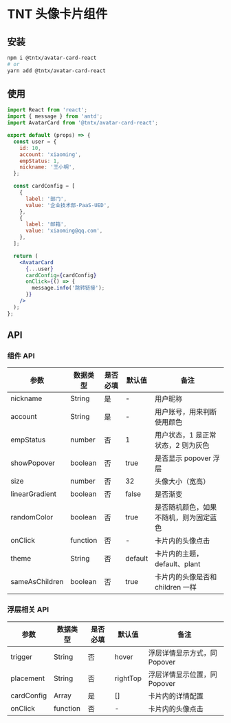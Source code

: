 # TNT 头像卡片组件

## 安装

```bash
npm i @tntx/avatar-card-react
# or
yarn add @tntx/avatar-card-react
```

## 使用

```jsx
import React from 'react';
import { message } from 'antd';
import AvatarCard from '@tntx/avatar-card-react';

export default (props) => {
  const user = {
    id: 10,
    account: 'xiaoming',
    empStatus: 1,
    nickname: '王小明',
  };

  const cardConfig = [
    {
      label: '部门',
      value: '企业技术部-PaaS-UED',
    },
    {
      label: '邮箱',
      value: 'xiaoming@qq.com',
    },
  ];

  return (
    <AvatarCard
      {...user}
      cardConfig={cardConfig}
      onClick={() => {
        message.info('跳转链接');
      }}
    />
  );
};
```

## API

### 组件 API

| 参数           | 数据类型 | 是否必填 | 默认值  | 备注                                   |
| -------------- | -------- | -------- | ------- | -------------------------------------- |
| nickname       | String   | 是       | -       | 用户昵称                               |
| account        | String   | 是       | -       | 用户账号，用来判断使用颜色             |
| empStatus      | number   | 否       | 1       | 用户状态，1 是正常状态，2 则为灰色     |
| showPopover    | boolean  | 否       | true    | 是否显示 popover 浮层                  |
| size           | number   | 否       | 32      | 头像大小（宽高）                       |
| linearGradient | boolean  | 否       | false   | 是否渐变                               |
| randomColor    | boolean  | 否       | true    | 是否随机颜色，如果不随机，则为固定蓝色 |
| onClick        | function | 否       | -       | 卡片内的头像点击                       |
| theme          | String   | 否       | default | 卡片内的主题，default、plant           |
| sameAsChildren | boolean  | 否       | true    | 卡片内的头像是否和 children 一样       |

### 浮层相关 API

| 参数       | 数据类型 | 是否必填 | 默认值   | 备注                         |
| ---------- | -------- | -------- | -------- | ---------------------------- |
| trigger    | String   | 否       | hover    | 浮层详情显示方式，同 Popover |
| placement  | String   | 否       | rightTop | 浮层详情显示位置，同 Popover |
| cardConfig | Array    | 是       | []       | 卡片内的详情配置             |
| onClick    | function | 否       | -        | 卡片内的头像点击             |

